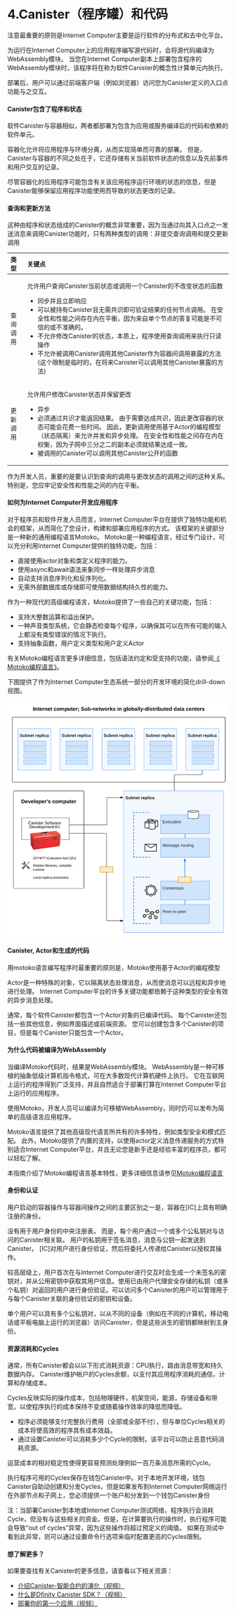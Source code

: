 # 4.Canister（程序罐）和代码

注意最重要的原则是Internet Computer主要是运行软件的分布式和去中化平台。

为运行在Internet Computer上的应用程序编写源代码时，会将源代码编译为WebAssembly模块。 当您在Internet Computer副本上部署包含程序的WebAssembly模块时，该程序将在称为软件Canister的概念性计算单元内执行。

部署后，用户可以通过前端客户端（例如浏览器）访问您为Canister定义的入口点功能与之交互。



#### Canister包含了程序和状态

软件Canister与容器相似，两者都部署为包含为应用或服务编译后的代码和依赖的软件单元。

容器化允许将应用程序与环境分离，从而实现简单而可靠的部署。 但是，Canister与容器的不同之处在于，它还存储有关当前软件状态的信息以及先前事件和用户交互的记录。

尽管容器化的应用程序可能包含有关该应用程序运行环境的状态的信息，但是Canister能够保留应用程序功能使用而导致的状态更改的记录。

#### 查询和更新方法

这种由程序和状态组成的Canister的概念非常重要，因为当通过向其入口点之一发送消息来调用Canister功能时，只有两种类型的调用：非提交查询调用和提交更新调用

<table>
  <thead>
    <tr>
      <th style="text-align:left">&#x7C7B;&#x578B;</th>
      <th style="text-align:left">&#x5173;&#x952E;&#x70B9;</th>
    </tr>
  </thead>
  <tbody>
    <tr>
      <td style="text-align:left">&#x67E5;&#x8BE2;&#x8C03;&#x7528;</td>
      <td style="text-align:left">
        <p>&#x5141;&#x8BB8;&#x7528;&#x6237;&#x67E5;&#x8BE2;Canister&#x5F53;&#x524D;&#x72B6;&#x6001;&#x6216;&#x8C03;&#x7528;&#x4E00;&#x4E2A;Canister&#x7684;&#x4E0D;&#x6539;&#x53D8;&#x72B6;&#x6001;&#x7684;&#x51FD;&#x6570;</p>
        <ul>
          <li>&#x540C;&#x6B65;&#x5E76;&#x4E14;&#x7ACB;&#x5373;&#x54CD;&#x5E94;</li>
          <li>&#x53EF;&#x4EE5;&#x88AB;&#x6301;&#x6709;Canister&#x4E14;&#x65E0;&#x9700;&#x5171;&#x8BC6;&#x5373;&#x53EF;&#x9A8C;&#x8BC1;&#x7ED3;&#x679C;&#x7684;&#x4EFB;&#x4F55;&#x8282;&#x70B9;&#x8C03;&#x7528;&#x3002;
            &#x5728;&#x5B89;&#x5168;&#x6027;&#x548C;&#x6027;&#x80FD;&#x4E4B;&#x95F4;&#x5B58;&#x5728;&#x5185;&#x5728;&#x5E73;&#x8861;&#xFF0C;&#x56E0;&#x4E3A;&#x6765;&#x81EA;&#x5355;&#x4E2A;&#x8282;&#x70B9;&#x7684;&#x7B54;&#x590D;&#x53EF;&#x80FD;&#x662F;&#x4E0D;&#x53EF;&#x4FE1;&#x7684;&#x6216;&#x4E0D;&#x51C6;&#x786E;&#x7684;&#x3002;</li>
          <li>&#x4E0D;&#x5141;&#x8BB8;&#x4FEE;&#x6539;Canister&#x7684;&#x72B6;&#x6001;&#xFF0C;&#x672C;&#x8D28;&#x4E0A;&#xFF0C;&#x7A0B;&#x5E8F;&#x4F7F;&#x7528;&#x67E5;&#x8BE2;&#x8C03;&#x7528;&#x6765;&#x6267;&#x884C;&#x53EA;&#x8BFB;&#x64CD;&#x4F5C;</li>
          <li>&#x4E0D;&#x5141;&#x8BB8;&#x88AB;&#x8C03;&#x7528;Canister&#x8C03;&#x7528;&#x5176;&#x4ED6;Canister&#x4F5C;&#x4E3A;&#x5BB9;&#x5668;&#x95F4;&#x8C03;&#x7528;&#x66B4;&#x9732;&#x7684;&#x65B9;&#x6CD5;(&#x8FD9;&#x4E2A;&#x9650;&#x5236;&#x662F;&#x4E34;&#x65F6;&#x7684;&#xFF0C;&#x5728;&#x5C06;&#x6765;Canister&#x53EF;&#x4EE5;&#x8C03;&#x7528;&#x5176;&#x4ED6;Canister&#x66B4;&#x9732;&#x7684;&#x65B9;&#x6CD5;)</li>
        </ul>
      </td>
    </tr>
    <tr>
      <td style="text-align:left">&#x66F4;&#x65B0;&#x8C03;&#x7528;</td>
      <td style="text-align:left">
        <p>&#x5141;&#x8BB8;&#x7528;&#x6237;&#x4FEE;&#x6539;Canister&#x72B6;&#x6001;&#x5E76;&#x4FDD;&#x7559;&#x66F4;&#x6539;</p>
        <ul>
          <li>&#x5F02;&#x6B65;</li>
          <li>&#x5FC5;&#x987B;&#x901A;&#x8FC7;&#x5171;&#x8BC6;&#x624D;&#x80FD;&#x8FD4;&#x56DE;&#x7ED3;&#x679C;&#x3002;
            &#x7531;&#x4E8E;&#x9700;&#x8981;&#x8FBE;&#x6210;&#x5171;&#x8BC6;&#xFF0C;&#x56E0;&#x6B64;&#x66F4;&#x6539;&#x5BB9;&#x5668;&#x7684;&#x72B6;&#x6001;&#x53EF;&#x80FD;&#x4F1A;&#x82B1;&#x8D39;&#x4E00;&#x4E9B;&#x65F6;&#x95F4;&#x3002;
            &#x56E0;&#x6B64;&#xFF0C;&#x66F4;&#x65B0;&#x8C03;&#x7528;&#x4F7F;&#x7528;&#x57FA;&#x4E8E;Actor&#x7684;&#x7F16;&#x7A0B;&#x6A21;&#x578B;&#xFF08;&#x72B6;&#x6001;&#x9694;&#x79BB;&#xFF09;&#x6765;&#x5141;&#x8BB8;&#x5E76;&#x53D1;&#x548C;&#x5F02;&#x6B65;&#x5904;&#x7406;&#x3002;
            &#x5728;&#x5B89;&#x5168;&#x6027;&#x548C;&#x6027;&#x80FD;&#x4E4B;&#x95F4;&#x5B58;&#x5728;&#x5185;&#x5728;&#x6743;&#x8861;&#xFF0C;&#x56E0;&#x4E3A;&#x5B50;&#x7F51;&#x4E2D;&#x4E09;&#x5206;&#x4E4B;&#x4E8C;&#x7684;&#x526F;&#x672C;&#x5FC5;&#x987B;&#x5C31;&#x7ED3;&#x679C;&#x8FBE;&#x6210;&#x4E00;&#x81F4;&#x3002;</li>
          <li>&#x88AB;&#x8C03;&#x7528;&#x7684;Canister&#x53EF;&#x4EE5;&#x8C03;&#x7528;&#x5176;&#x4ED6;Canister&#x516C;&#x5F00;&#x7684;&#x51FD;&#x6570;</li>
        </ul>
      </td>
    </tr>
  </tbody>
</table>

作为开发人员，重要的是要认识到查询的调用与更改状态的调用之间的这种关系。 特别是，您应牢记安全性和性能之间的内在平衡。

#### 如何为Internet Computer开发应用程序

对于程序员和软件开发人员而言，Internet Computer平台在提供了独特功能和机会的框架，从而简化了您设计，构建和部署应用程序的方式。 该框架的关键部分是一种新的通用编程语言Motoko。 Motoko是一种编程语言，经过专门设计，可以充分利用Internet Computer提供的独特功能，包括：

* 直接使用actor对象和类定义程序的能力。
* 使用async和await语法来象同步一样处理异步消息
* 自动支持消息序列化和反序列化。
* 无需外部数据库或存储即可使用数据结构持久性的能力。

作为一种现代的高级编程语言，Motoko提供了一些自己的关键功能，包括：

* 支持大整数运算和溢出保护。
* 一种声音类型系统，它会静态检查每个程序，以确保其可以在所有可能的输入上都没有类型错误的情况下执行。
* 支持抽象函数，用户定义类型和用户定义Actor

有关Motoko编程语言更多详细信息，包括语法约定和受支持的功能，请参阅[《 Motoko编程语言》](https://sdk.dfinity.org/docs/language-guide/motoko.html)。

下图提供了作为Internet Computer生态系统一部分的开发环境的简化drill-down视图。

![](../.gitbook/assets/image%20%2819%29.png)

#### Canister, Actor和生成的代码

用motoko语言编写程序时最重要的原则是，Motoko使用基于Actor的编程模型

Actor是一种特殊的对象，它以隔离状态处理消息，从而使消息可以远程和异步地进行处理。 Internet Computer平台的许多关键功能都依赖于这种类型的安全有效的异步消息处理。

通常，每个软件Canister都包含一个Actor对象的已编译代码。 每个Canister还包括一些其他信息，例如界面描述或前端资源。 您可以创建包含多个Canister的项目，但是每个Canister只能包含一个Actor。

#### 为什么代码被编译为WebAssembly

当编译Motoko代码时，结果是WebAssembly模块。 WebAssembly是一种可移植的抽象低级计算机指令格式，可在大多数现代计算机硬件上执行。 它在互联网上运行的程序得到广泛支持，并且自然适合于部署打算在Internet Computer平台上运行的应用程序。

使用Motoko，开发人员可以编译为可移植WebAssembly，同时仍可以发布为简单的高级语言应用程序。

Motoko语言提供了其他高级现代语言所共有的许多特性，例如类型安全和模式匹配。 此外，Motoko提供了内置的支持，以使用actor定义消息传递服务的方式特别适合Internet Computer平台，并且无论您是新手还是经验丰富的程序员，都可以轻松了解。

本指南介绍了Motoko编程语言基本特性，更多详细信息请参见[Motoko编程语言](https://sdk.dfinity.org/docs/developers-guide/language-guide/motoko.html)

#### 身份和认证

用户启动的容器操作与容器间操作之间的主要区别之一是，容器在\[IC\]上具有明确注册的身份。

没有用于用户身份的中央注册表。 而是，每个用户通过一个或多个公私钥对与访问的Canister相关联。 用户的私钥用于签名消息，消息与公钥一起发送到Canister。 \[IC\]对用户进行身份验证，然后将委托人传递给Canister以授权其操作。

较高层级上，用户首次在与Internet Computer进行交互时会生成一个未签名的密钥对，并从公用密钥中获取其用户信息。使用已由用户代理安全存储的私钥（或多个私钥）对返回的用户进行身份验证。可以访问多个Canister的用户可以管理用于与每个Canister关联的身份验证的密钥和设备。

单个用户可以具有多个公私钥对，以从不同的设备（例如在不同的计算机，移动电话或平板电脑上运行的浏览器）访问Canister，但是这些派生的密钥都映射到主身份。

#### 资源消耗和Cycles

通常，所有Canister都会以以下形式消耗资源：CPU执行，路由消息带宽和持久数据内存。 Canister维护帐户的Cycles余额，以支付其应用程序消耗的通信，计算和存储成本。

Cycles反映实际的操作成本，包括物理硬件，机架空间，能源，存储设备和带宽，以使程序执行的成本保持不变或随着操作效率的降低而降低。

* 程序必须能够支付完整执行费用（全部或全部不付），但与单位Cycles相关的成本将使高效的程序具有成本效益。
* 通过设置Canister可以消耗多少个Cycle的限制，该平台可以防止恶意代码消耗资源。

运营成本的相对稳定性使得更容易预测处理例如一百万条消息所需的Cycle。

执行程序可用的Cycles保存在钱包Canister中。对于本地开发环境，钱包Canister自助动创建和分发Cycles，但是如果发布到Internet Computer网络运行在外部节点和子网上，您必须提供一个账户和分发到一个钱包Canister身份

注：当部署Canister到本地或Internet Computer测试网络，程序执行会消耗Cycle，但没有与这些相关的资金。但是，在计算要执行的操作时，执行程序可能会导致“out of cycles”异常，因为这些操作将超过预定义的阈值。 如果在测试中看到此异常，则可以通过设置命令行选项来临时配置更高的Cycles限制。

#### 想了解更多？

如果要查找有关Canister的更多信息，请查看以下相关资源：

* [介绍Canister-智能合约的演化（视频）](https://www.youtube.com/watch?v=LKpGuBOXxtQ)
* [什么是Dfinity Canister SDK？（视频）](https://www.youtube.com/watch?v=60uHQfoA8Dk)
* [部署你的第一个应用（视频）](https://www.youtube.com/watch?v=yqIoiyuGYNA)

